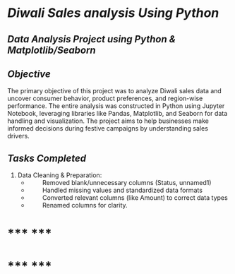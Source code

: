 # ***Diwali Sales analysis Using Python***   
## ***Data Analysis Project using Python & Matplotlib/Seaborn***  
## ***Objective***  
The primary objective of this project was to analyze Diwali sales data and uncover consumer behavior, product preferences, and region-wise performance. The entire analysis was constructed in Python using Jupyter Notebook, leveraging libraries like Pandas, Matplotlib, and Seaborn for data handling and visualization. The project aims to help businesses make informed decisions during festive campaigns by understanding sales drivers.  
## ***Tasks Completed***  
1. Data Cleaning & Preparation:  
    - &emsp;&emsp; Removed blank/unnecessary columns (Status, unnamed1)  
    - &emsp;&emsp; Handled missing values and standardized data formats  
    - &emsp;&emsp; Converted relevant columns (like Amount) to correct data types  
    - &emsp;&emsp; Renamed columns for clarity.  
# *** ***    
# *** ***    
